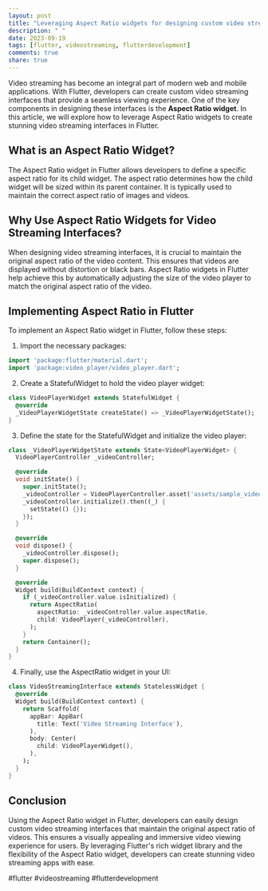 ```yaml
---
layout: post
title: "Leveraging Aspect Ratio widgets for designing custom video streaming interfaces in Flutter"
description: " "
date: 2023-09-19
tags: [flutter, videostreaming, flutterdevelopment]
comments: true
share: true
---
```


Video streaming has become an integral part of modern web and mobile applications. With Flutter, developers can create custom video streaming interfaces that provide a seamless viewing experience. One of the key components in designing these interfaces is the **Aspect Ratio widget**. In this article, we will explore how to leverage Aspect Ratio widgets to create stunning video streaming interfaces in Flutter.

## What is an Aspect Ratio Widget?

The Aspect Ratio widget in Flutter allows developers to define a specific aspect ratio for its child widget. The aspect ratio determines how the child widget will be sized within its parent container. It is typically used to maintain the correct aspect ratio of images and videos.

## Why Use Aspect Ratio Widgets for Video Streaming Interfaces?

When designing video streaming interfaces, it is crucial to maintain the original aspect ratio of the video content. This ensures that videos are displayed without distortion or black bars. Aspect Ratio widgets in Flutter help achieve this by automatically adjusting the size of the video player to match the original aspect ratio of the video.

## Implementing Aspect Ratio in Flutter

To implement an Aspect Ratio widget in Flutter, follow these steps:

1. Import the necessary packages:

```dart
import 'package:flutter/material.dart';
import 'package:video_player/video_player.dart';
```

2. Create a StatefulWidget to hold the video player widget:

```dart
class VideoPlayerWidget extends StatefulWidget {
  @override
  _VideoPlayerWidgetState createState() => _VideoPlayerWidgetState();
}
```

3. Define the state for the StatefulWidget and initialize the video player:

```dart
class _VideoPlayerWidgetState extends State<VideoPlayerWidget> {
  VideoPlayerController _videoController;

  @override
  void initState() {
    super.initState();
    _videoController = VideoPlayerController.asset('assets/sample_video.mp4');
    _videoController.initialize().then((_) {
      setState(() {});
    });
  }

  @override
  void dispose() {
    _videoController.dispose();
    super.dispose();
  }

  @override
  Widget build(BuildContext context) {
    if (_videoController.value.isInitialized) {
      return AspectRatio(
        aspectRatio: _videoController.value.aspectRatio,
        child: VideoPlayer(_videoController),
      );
    }
    return Container();
  }
}
```

4. Finally, use the AspectRatio widget in your UI:

```dart
class VideoStreamingInterface extends StatelessWidget {
  @override
  Widget build(BuildContext context) {
    return Scaffold(
      appBar: AppBar(
        title: Text('Video Streaming Interface'),
      ),
      body: Center(
        child: VideoPlayerWidget(),
      ),
    );
  }
}
```

## Conclusion

Using the Aspect Ratio widget in Flutter, developers can easily design custom video streaming interfaces that maintain the original aspect ratio of videos. This ensures a visually appealing and immersive video viewing experience for users. By leveraging Flutter's rich widget library and the flexibility of the Aspect Ratio widget, developers can create stunning video streaming apps with ease.

#flutter #videostreaming #flutterdevelopment